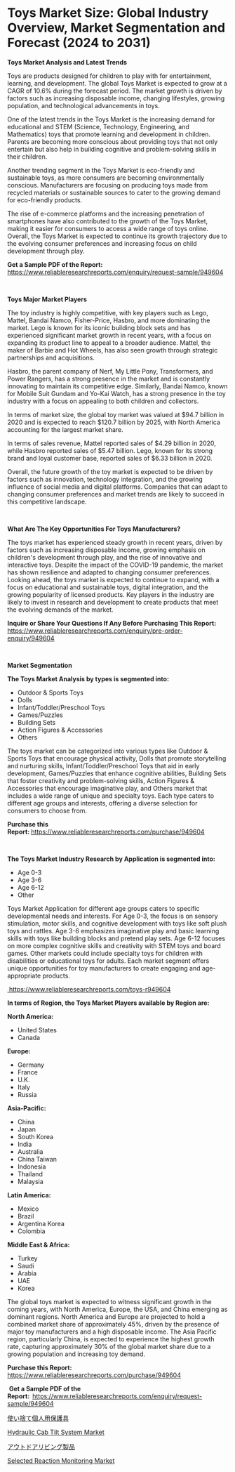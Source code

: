 <p><h1>Toys Market Size: Global Industry Overview, Market Segmentation and Forecast (2024 to 2031)</h1></p><p><strong>Toys Market Analysis and Latest Trends</strong></p>
<p><p>Toys are products designed for children to play with for entertainment, learning, and development. The global Toys Market is expected to grow at a CAGR of 10.6% during the forecast period. The market growth is driven by factors such as increasing disposable income, changing lifestyles, growing population, and technological advancements in toys.</p><p>One of the latest trends in the Toys Market is the increasing demand for educational and STEM (Science, Technology, Engineering, and Mathematics) toys that promote learning and development in children. Parents are becoming more conscious about providing toys that not only entertain but also help in building cognitive and problem-solving skills in their children.</p><p>Another trending segment in the Toys Market is eco-friendly and sustainable toys, as more consumers are becoming environmentally conscious. Manufacturers are focusing on producing toys made from recycled materials or sustainable sources to cater to the growing demand for eco-friendly products.</p><p>The rise of e-commerce platforms and the increasing penetration of smartphones have also contributed to the growth of the Toys Market, making it easier for consumers to access a wide range of toys online. Overall, the Toys Market is expected to continue its growth trajectory due to the evolving consumer preferences and increasing focus on child development through play.</p></p>
<p><strong>Get a Sample PDF of the Report:&nbsp;</strong> <a href="https://www.reliableresearchreports.com/enquiry/request-sample/949604">https://www.reliableresearchreports.com/enquiry/request-sample/949604</a></p>
<p>&nbsp;</p>
<p><strong>Toys Major Market Players</strong></p>
<p><p>The toy industry is highly competitive, with key players such as Lego, Mattel, Bandai Namco, Fisher-Price, Hasbro, and more dominating the market. Lego is known for its iconic building block sets and has experienced significant market growth in recent years, with a focus on expanding its product line to appeal to a broader audience. Mattel, the maker of Barbie and Hot Wheels, has also seen growth through strategic partnerships and acquisitions. </p><p>Hasbro, the parent company of Nerf, My Little Pony, Transformers, and Power Rangers, has a strong presence in the market and is constantly innovating to maintain its competitive edge. Similarly, Bandai Namco, known for Mobile Suit Gundam and Yo-Kai Watch, has a strong presence in the toy industry with a focus on appealing to both children and collectors.</p><p>In terms of market size, the global toy market was valued at $94.7 billion in 2020 and is expected to reach $120.7 billion by 2025, with North America accounting for the largest market share. </p><p>In terms of sales revenue, Mattel reported sales of $4.29 billion in 2020, while Hasbro reported sales of $5.47 billion. Lego, known for its strong brand and loyal customer base, reported sales of $6.33 billion in 2020.</p><p>Overall, the future growth of the toy market is expected to be driven by factors such as innovation, technology integration, and the growing influence of social media and digital platforms. Companies that can adapt to changing consumer preferences and market trends are likely to succeed in this competitive landscape.</p></p>
<p>&nbsp;</p>
<p><strong>What Are The Key Opportunities For Toys Manufacturers?</strong></p>
<p><p>The toys market has experienced steady growth in recent years, driven by factors such as increasing disposable income, growing emphasis on children's development through play, and the rise of innovative and interactive toys. Despite the impact of the COVID-19 pandemic, the market has shown resilience and adapted to changing consumer preferences. Looking ahead, the toys market is expected to continue to expand, with a focus on educational and sustainable toys, digital integration, and the growing popularity of licensed products. Key players in the industry are likely to invest in research and development to create products that meet the evolving demands of the market.</p></p>
<p><strong>Inquire or Share Your Questions If Any Before Purchasing This Report:</strong> <a href="https://www.reliableresearchreports.com/enquiry/pre-order-enquiry/949604">https://www.reliableresearchreports.com/enquiry/pre-order-enquiry/949604</a></p>
<p>&nbsp;</p>
<p><strong>Market Segmentation</strong></p>
<p><strong>The Toys Market Analysis by types is segmented into:</strong></p>
<p><ul><li>Outdoor & Sports Toys</li><li>Dolls</li><li>Infant/Toddler/Preschool Toys</li><li>Games/Puzzles</li><li>Building Sets</li><li>Action Figures & Accessories</li><li>Others</li></ul></p>
<p><p>The toys market can be categorized into various types like Outdoor & Sports Toys that encourage physical activity, Dolls that promote storytelling and nurturing skills, Infant/Toddler/Preschool Toys that aid in early development, Games/Puzzles that enhance cognitive abilities, Building Sets that foster creativity and problem-solving skills, Action Figures & Accessories that encourage imaginative play, and Others market that includes a wide range of unique and specialty toys. Each type caters to different age groups and interests, offering a diverse selection for consumers to choose from.</p></p>
<p><strong>Purchase this Report:&nbsp;</strong><a href="https://www.reliableresearchreports.com/purchase/949604">https://www.reliableresearchreports.com/purchase/949604</a></p>
<p>&nbsp;</p>
<p><strong>The Toys Market Industry Research by Application is segmented into:</strong></p>
<p><ul><li>Age 0-3</li><li>Age 3-6</li><li>Age 6-12</li><li>Other</li></ul></p>
<p><p>Toys Market Application for different age groups caters to specific developmental needs and interests. For Age 0-3, the focus is on sensory stimulation, motor skills, and cognitive development with toys like soft plush toys and rattles. Age 3-6 emphasizes imaginative play and basic learning skills with toys like building blocks and pretend play sets. Age 6-12 focuses on more complex cognitive skills and creativity with STEM toys and board games. Other markets could include specialty toys for children with disabilities or educational toys for adults. Each market segment offers unique opportunities for toy manufacturers to create engaging and age-appropriate products.</p></p>
<p><a href="https://www.reliableresearchreports.com/toys-r949604">&nbsp;https://www.reliableresearchreports.com/toys-r949604</a></p>
<p><strong>In terms of Region, the Toys Market Players available by Region are:</strong></p>
<p>
    <p> <strong> North America: </strong>
        <ul>
            <li>United States</li>
            <li>Canada</li>
        </ul>
        </p> 
    <p> <strong> Europe: </strong>
        <ul>
            <li>Germany</li>
            <li>France</li>
            <li>U.K.</li>
            <li>Italy</li>
            <li>Russia</li>
        </ul>
        </p> 
    <p> <strong> Asia-Pacific: </strong>
        <ul>
            <li>China</li>
            <li>Japan</li>
            <li>South Korea</li>
            <li>India</li>
            <li>Australia</li>
            <li>China Taiwan</li>
            <li>Indonesia</li>
            <li>Thailand</li>
            <li>Malaysia</li>
        </ul>
        </p> 
    <p> <strong> Latin America: </strong>
        <ul>
            <li>Mexico</li>
            <li>Brazil</li>
            <li>Argentina Korea</li>
            <li>Colombia</li>
        </ul>
        </p> 
    <p> <strong> Middle East & Africa: </strong>
        <ul>
            <li>Turkey</li>
            <li>Saudi</li>
            <li>Arabia</li>
            <li>UAE</li>
            <li>Korea</li>
        </ul>
    </p>
    </p>
<p><p>The global toys market is expected to witness significant growth in the coming years, with North America, Europe, the USA, and China emerging as dominant regions. North America and Europe are projected to hold a combined market share of approximately 45%, driven by the presence of major toy manufacturers and a high disposable income. The Asia Pacific region, particularly China, is expected to experience the highest growth rate, capturing approximately 30% of the global market share due to a growing population and increasing toy demand.</p></p>
<p><strong>Purchase this Report: </strong><a href="https://www.reliableresearchreports.com/purchase/949604">https://www.reliableresearchreports.com/purchase/949604</a></p>
<p>&nbsp;<strong>Get a Sample PDF of the Report:&nbsp;&nbsp;</strong><a href="https://www.reliableresearchreports.com/enquiry/request-sample/949604">https://www.reliableresearchreports.com/enquiry/request-sample/949604</a></p>
<p><strong></strong></p>
<p><p><a href="https://github.com/reliezer65/Market-Research-Report-List-1/blob/main/363395855225.md">使い捨て個人用保護具</a></p><p><a href="https://www.linkedin.com/pulse/hydraulic-cab-tilt-system-market-size-outlook-forecast-2024-9rjwe">Hydraulic Cab Tilt System Market</a></p><p><a href="https://github.com/RodHoppe07/Market-Research-Report-List-1/blob/main/259118355224.md">アウトドアリビング製品</a></p><p><a href="https://www.linkedin.com/pulse/decoding-selected-reaction-monitoring-market-metrics-05vie">Selected Reaction Monitoring Market</a></p></p>